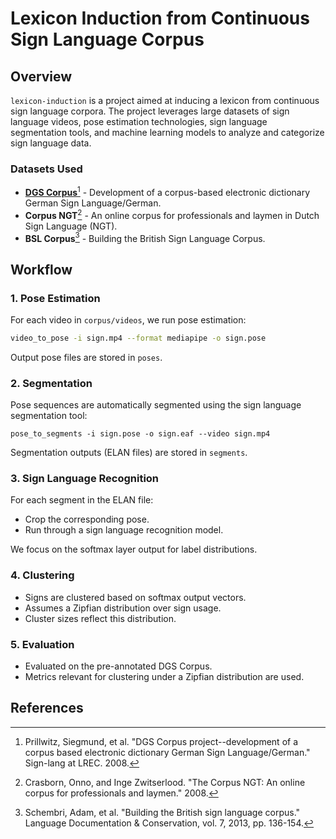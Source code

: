 # Lexicon Induction from Continuous Sign Language Corpus

## Overview
`lexicon-induction` is a project aimed at inducing a lexicon from continuous sign language corpora. The project leverages large datasets of sign language videos, pose estimation technologies, sign language segmentation tools, and machine learning models to analyze and categorize sign language data.

### Datasets Used
- [**DGS Corpus**](https://www.idgs.uni-hamburg.de/en/forschung/forschungsprojekte/dgs-korpus.html)[^1] - Development of a corpus-based electronic dictionary German Sign Language/German.
- **Corpus NGT**[^2] - An online corpus for professionals and laymen in Dutch Sign Language (NGT).
- **BSL Corpus**[^3] - Building the British Sign Language Corpus. 

## Workflow

### 1. Pose Estimation
For each video in `corpus/videos`, we run pose estimation:
```bash
video_to_pose -i sign.mp4 --format mediapipe -o sign.pose
```
Output pose files are stored in `poses`.

### 2. Segmentation
Pose sequences are automatically segmented using the sign language segmentation tool:
```
pose_to_segments -i sign.pose -o sign.eaf --video sign.mp4
```
Segmentation outputs (ELAN files) are stored in `segments`.

### 3. Sign Language Recognition
For each segment in the ELAN file:
- Crop the corresponding pose.
- Run through a sign language recognition model.

We focus on the softmax layer output for label distributions.

### 4. Clustering
- Signs are clustered based on softmax output vectors.
- Assumes a Zipfian distribution over sign usage.
- Cluster sizes reflect this distribution.

### 5. Evaluation
- Evaluated on the pre-annotated DGS Corpus.
- Metrics relevant for clustering under a Zipfian distribution are used.

## References
[^1]: Prillwitz, Siegmund, et al. "DGS Corpus project--development of a corpus based electronic dictionary German Sign Language/German." Sign-lang at LREC. 2008.
[^2]: Crasborn, Onno, and Inge Zwitserlood. "The Corpus NGT: An online corpus for professionals and laymen." 2008.
[^3]: Schembri, Adam, et al. "Building the British sign language corpus." Language Documentation & Conservation, vol. 7, 2013, pp. 136-154.
